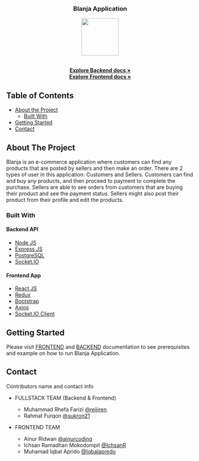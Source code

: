 <br />
<p align="center">

  <h3 align="center">Blanja Application</h3>
  <p align="center">
    <image align="center" width="100" height="100" src='./frontend/src/assets/images/blanja_icon.png' />
  </p>

  <p align="center">
    <br />
    <a href="https://github.com/reijiren/Blanja-Application/tree/main/backend"><strong>Explore Backend docs »</strong></a>
    <br />
    <a href="https://github.com/reijiren/Blanja-Application/tree/main/frontend"><strong>Explore Frontend docs »</strong></a>
  </p>
</p>



<!-- TABLE OF CONTENTS -->
## Table of Contents

* [About the Project](#about-the-project)
  * [Built With](#built-with)
* [Getting Started](#getting-started)
* [Contact](#contact)



<!-- ABOUT THE PROJECT -->
## About The Project


Blanja is an e-commerce application where customers can find any products that are posted by sellers and then make an order. There are 2 types of user in this application: Customers and Sellers. Customers can find and buy any products, and then proceed to payment to complete the purchase. Sellers are able to see orders from customers that are buying their product and see the payment status. Sellers might also post their product from their profile and edit the products.

### Built With

#### Backend API
* [Node JS](https://nodejs.org/en/docs/)
* [Express JS](https://expressjs.com/)
* [PostgreSQL](https://www.postgresql.org/)
* [Socket.IO](https://socket.io/)

#### Frontend App
* [React JS](https://reactjs.org/)
* [Redux](https://redux.js.org/)
* [Bootstrap](https://getbootstrap.com/)
* [Axios](https://axios-http.com/)
* [Socket.IO Client](https://socket.io/docs/v4/client-api/)


<!-- GETTING STARTED -->
## Getting Started

Please visit [FRONTEND](https://github.com/reijiren/Blanja-Application/tree/main/frontend) and [BACKEND](https://github.com/reijiren/Blanja-Application/tree/main/backend) documentation to see prerequisites and example on how to run Blanja Application.


<!-- CONTACT -->
## Contact

Contributors name and contact info

* FULLSTACK TEAM (Backend & Frontend)
  * Muhammad Rhefa Farizi [@reijiren](https://github.com/reijiren)
  * Rahmat Furqon [@sukron21](https://github.com/sukron21)

* FRONTEND TEAM
  * Ainur Ridwan [@ainurcoding](https://github.com/ainurcoding)
  * Ichsan Ramadhan Mokodompit [@IchsanR](https://github.com/IchsanR)
  * Muhamad Iqbal Aprido [@Iqbalapredo](https://github.com/Iqbalapredo)
